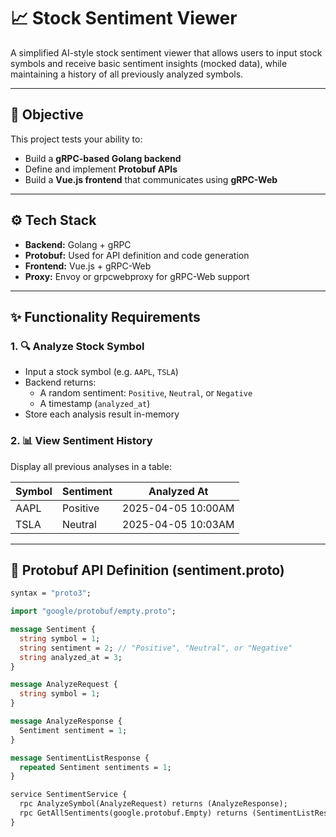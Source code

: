 # 📈 Stock Sentiment Viewer

A simplified AI-style stock sentiment viewer that allows users to input stock symbols and receive basic sentiment insights (mocked data), while maintaining a history of all previously analyzed symbols.

---

## 🧠 Objective

This project tests your ability to:
- Build a **gRPC-based Golang backend**
- Define and implement **Protobuf APIs**
- Build a **Vue.js frontend** that communicates using **gRPC-Web**

---

## ⚙️ Tech Stack

- **Backend:** Golang + gRPC
- **Protobuf:** Used for API definition and code generation
- **Frontend:** Vue.js + gRPC-Web
- **Proxy:** Envoy or grpcwebproxy for gRPC-Web support

---

## ✨ Functionality Requirements

### 1. 🔍 Analyze Stock Symbol
- Input a stock symbol (e.g. `AAPL`, `TSLA`)
- Backend returns:
  - A random sentiment: `Positive`, `Neutral`, or `Negative`
  - A timestamp (`analyzed_at`)
- Store each analysis result in-memory

### 2. 📊 View Sentiment History
Display all previous analyses in a table:

| Symbol | Sentiment | Analyzed At        |
|--------|-----------|--------------------|
| AAPL   | Positive  | 2025-04-05 10:00AM |
| TSLA   | Neutral   | 2025-04-05 10:03AM |

---

## 🧾 Protobuf API Definition (sentiment.proto)

```proto
syntax = "proto3";

import "google/protobuf/empty.proto";

message Sentiment {
  string symbol = 1;
  string sentiment = 2; // "Positive", "Neutral", or "Negative"
  string analyzed_at = 3;
}

message AnalyzeRequest {
  string symbol = 1;
}

message AnalyzeResponse {
  Sentiment sentiment = 1;
}

message SentimentListResponse {
  repeated Sentiment sentiments = 1;
}

service SentimentService {
  rpc AnalyzeSymbol(AnalyzeRequest) returns (AnalyzeResponse);
  rpc GetAllSentiments(google.protobuf.Empty) returns (SentimentListResponse);
}
